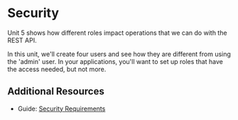 # Security

Unit 5 shows how different roles impact operations that we can do with the REST
API. 

In this unit, we'll create four users and see how they are different from using
the 'admin' user. In your applications, you'll want to set up roles that have
the access needed, but not more. 

## Additional Resources

- Guide: [Security Requirements](http://docs.marklogic.com/guide/node-dev/intro#id_70898)
